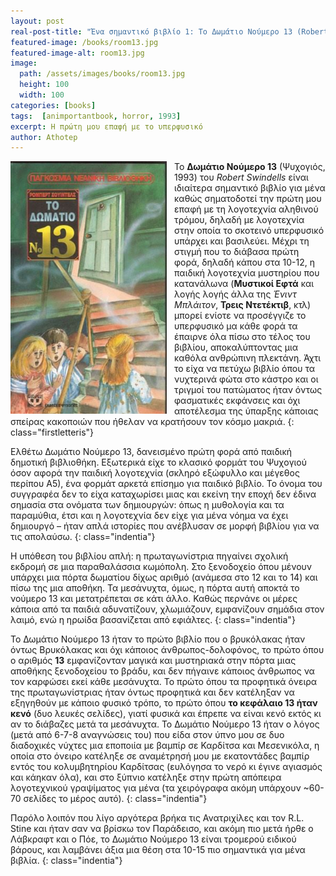 ```yaml
---
layout: post
real-post-title: "Ένα σημαντικό βιβλίο 1: Το Δωμάτιο Νούμερο 13 (Robert Swindells)"
featured-image: /books/room13.jpg
featured-image-alt: room13.jpg
image:
  path: /assets/images/books/room13.jpg
  height: 100
  width: 100
categories: [books]
tags:  [animportantbook, horror, 1993]
excerpt: Η πρώτη μου επαφή με το υπερφυσικό
author: Athotep
---
```


<img align="left" src="/assets/images/books/room13gr.jpg" width='250' style="padding: 0px 12px 0px 0px" alt="domatio13">

Το **Δωμάτιο Νούμερο 13** (Ψυχογιός, 1993) του *Robert Swindells* είναι ιδιαίτερα σημαντικό βιβλίο για μένα καθώς σηματοδοτεί την πρώτη μου επαφή με τη λογοτεχνία αληθινού τρόμου, δηλαδή με λογοτεχνία στην οποία το σκοτεινό υπερφυσικό υπάρχει και βασιλεύει. Μέχρι τη στιγμή που το διάβασα πρώτη φορά, δηλαδή κάπου στα 10-12, η παιδική λογοτεχνία μυστηρίου που κατανάλωνα (**Μυστικοί Εφτά** και λογής λογής άλλα της *Ένιντ Μπλάιτον*, **Τρεις Ντετέκτιβ**, κτλ) μπορεί ενίοτε να προσέγγιζε το υπερφυσικό μα κάθε φορά τα έπαιρνε όλα πίσω στο τέλος του βιβλίου, αποκαλύπτοντας μια καθόλα ανθρώπινη πλεκτάνη. Άχτι το είχα να πετύχω βιβλίο όπου τα νυχτερινά φώτα στο κάστρο και οι τριγμοί του πατώματος ήταν όντως φασματικές εκφάνσεις και όχι αποτέλεσμα της ύπαρξης κάποιας σπείρας κακοποιών που ήθελαν να κρατήσουν τον κόσμο μακριά.
{: class="firstletteris"}

Ελθέτω Δωμάτιο Νούμερο 13, δανεισμένο πρώτη φορά από παιδική δημοτική βιβλιοθήκη. Εξωτερικά είχε το κλασικό φορμάτ του Ψυχογιού όσον αφορά την παιδική λογοτεχνία (σκληρό εξώφυλλο και μέγεθος περίπου Α5), ένα φορμάτ αρκετά επίσημο για παιδικό βιβλίο. Το όνομα του συγγραφέα δεν το είχα καταχωρίσει μιας και εκείνη την εποχή δεν έδινα σημασία στα ονόματα των δημιουργών: όπως η μυθολογία και τα παραμύθια, έτσι και η λογοτεχνία δεν είχε για μένα νόημα να έχει δημιουργό – ήταν απλά ιστορίες που ανέβλυσαν σε μορφή βιβλίου για να τις απολαύσω.
{: class="indentia"}

Η υπόθεση του βιβλίου απλή: η πρωταγωνίστρια πηγαίνει σχολική εκδρομή σε μια παραθαλάσσια κωμόπολη. Στο ξενοδοχείο όπου μένουν υπάρχει μια πόρτα δωματίου δίχως αριθμό (ανάμεσα στο 12 και το 14) και πίσω της μια αποθήκη. Τα μεσάνυχτα, όμως, η πόρτα αυτή αποκτά το νούμερο 13 και μετατρέπεται σε κάτι άλλο. Καθώς περνάνε οι μέρες κάποια από τα παιδιά αδυνατίζουν, χλωμιάζουν, εμφανίζουν σημάδια στον λαιμό, ενώ η ηρωίδα βασανίζεται από εφιάλτες.
{: class="indentia"}

Το Δωμάτιο Νούμερο 13 ήταν το πρώτο βιβλίο που ο βρυκόλακας ήταν όντως Βρυκόλακας και όχι κάποιος άνθρωπος-δολοφόνος, το πρώτο όπου ο αριθμός **13** εμφανίζονταν μαγικά και μυστηριακά στην πόρτα μιας αποθήκης ξενοδοχείου το βράδυ, και δεν πήγαινε κάποιος άνθρωπος να τον καρφώσει εκεί κάθε μεσάνυχτα. Το πρώτο όπου τα προφητικά όνειρα της πρωταγωνίστριας ήταν όντως προφητικά και δεν κατέληξαν να εξηγηθούν με κάποιο φυσικό τρόπο, το πρώτο όπου **το κεφάλαιο 13 ήταν κενό** (δυο λευκές σελίδες), γιατί φυσικά και έπρεπε να είναι κενό εκτός κι αν το διάβαζες μετά τα μεσάνυχτα. Το Δωμάτιο Νούμερο 13 ήταν ο λόγος (μετά από 6-7-8 αναγνώσεις του) που είδα στον ύπνο μου σε δυο διαδοχικές νύχτες μια εποποιία με βαμπίρ σε Καρδίτσα και Μεσενικόλα, η οποία στο όνειρο κατέληξε σε αναμέτρησή μου με εκατοντάδες βαμπίρ εντός του κολυμβητηρίου Καρδίτσας (ευλόγησα το νερό κι έγινε αγιασμός και κάηκαν όλα), και στο ξύπνιο κατέληξε στην πρώτη απόπειρα λογοτεχνικού γραψίματος για μένα (τα χειρόγραφα ακόμη υπάρχουν ~60-70 σελίδες το μέρος αυτό).
{: class="indentia"}

Παρόλο λοιπόν που λίγο αργότερα βρήκα τις Ανατριχίλες και τον R.L. Stine και ήταν σαν να βρίσκω τον Παράδεισο, και ακόμη πιο μετά ήρθε ο Λάβκραφτ και ο Πόε, το Δωμάτιο Νούμερο 13 είναι τρομερού ειδικού βάρους, και λαμβάνει άξια μια θέση στα 10-15 πιο σημαντικά για μένα βιβλία.
{: class="indentia"}
